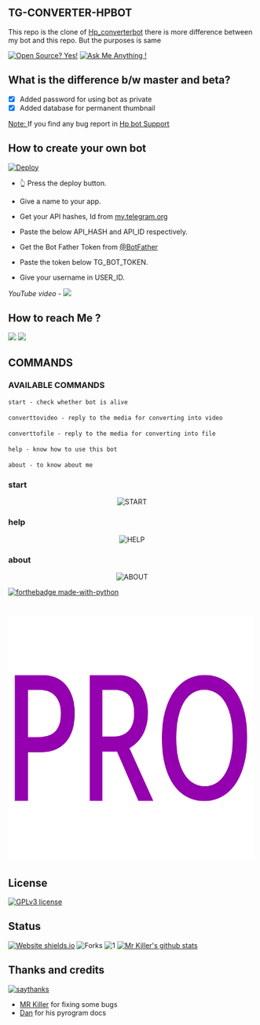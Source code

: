 ## TG-CONVERTER-HPBOT 
This repo is the clone of [Hp_converterbot](https://telegram.dog/Hp_converterbot) there is more difference between my bot and this repo. But the purposes is same


[![Open Source? Yes!](https://badgen.net/badge/Open%20Source%20%3F/Yes%21/blue?icon=github)](https://github.com/harshil8981/TG-CONVERT-HPBOT/tree/main)
[![Ask Me Anything !](https://img.shields.io/badge/Ask%20me-anything-1abc9c.svg)](https://telegram.dog/Hp_botupdate)

## What is the difference b/w master and beta?

- [X] Added password for using bot as private 
- [X] Added database for permanent thumbnail 

<u> Note: </u> If you find any bug report in [Hp bot Support](https://telegram.dog/Hp_botupdate)


## How to create your own bot
[![Deploy](https://www.herokucdn.com/deploy/button.svg)](https://heroku.com/deploy?template=https://github.com/harshil8981/TG-CONVERT-HPBOT/tree)
- 👆 Press the deploy button.

- Give a name to your app.

- Get your API hashes, Id from [my.telegram.org](https://my.telegram.org/)

- Paste the below API_HASH and API_ID respectively.

- Get the Bot Father Token from [@BotFather](https://telegram.dog/botfather)

- Paste the token below TG_BOT_TOKEN.

- Give your username in USER_ID.

<i>YouTube video</i> - <a href="https://youtu.be/zQamSjXBpJU"><img src="https://img.shields.io/badge/How%20To-Create-red.svg?logo=Youtube"></a>


## How to reach Me ?
<a href="https://telegram.dog/Hp_botupdate"><img src="https://img.shields.io/badge/Join-Telegram%20Channel-red.svg?logo=Telegram"></a>
<a href="https://telegram.dog/Hp_botupdate"><img src="https://img.shields.io/badge/Join-Telegram%20Group-blue.svg?logo=telegram"></a>

## COMMANDS
### AVAILABLE COMMANDS 
```
start - check whether bot is alive 

converttovideo - reply to the media for converting into video 

converttofile - reply to the media for converting into file 

help - know how to use this bot

about - to know about me
```
### start
<p align="center">
<img src="https://telegra.ph/file/6317cb2c4f4e93b6efb99.jpg" alt="START">

### help
<p align="center">
<img src="https://telegra.ph/file/d9be850e304c7c8397c80.jpg" alt="HELP">

### about
<p align="center">
<img src="https://telegra.ph/file/cbc43fa06b5b9258267cb.jpg" alt="ABOUT">

[![forthebadge made-with-python](http://ForTheBadge.com/images/badges/made-with-python.svg)](https://www.python.org/)
#
#
![](https://raw.githubusercontent.com/acervenky/animated-github-badges/master/assets/pro.gif)

## License
[![GPLv3 license](https://img.shields.io/badge/License-GPLv3-blue.svg)](https://github.com/harshil8981/TG-CONVERT-HPBOT/blob/main/LICENSE)

## Status
[![Website shields.io](https://img.shields.io/website-up-down-green-red/http/shields.io.svg)](https://github.com/harshil8981/TG-CONVERT-HPBOT/tree/main)
![Forks](https://img.shields.io/github/forks/harshil8981/TG-CONVERT-HPBOT)
![1](https://github-readme-stats.vercel.app/api/top-langs/?username=harshil8981&theme=blue-green)
[![Mr Killer's github stats](https://github-readme-stats.vercel.app/api?username=harshil8981&theme=blue-green)](https://github.com/anuraghazra/github-readme-stats)


## Thanks and credits
[![saythanks](https://img.shields.io/badge/say-thanks-ff69b4.svg)](https://saythanks.io/to/kennethreitz)
- [MR Killer](https://telegram.dog/Mrkiller_1109) for fixing some bugs
- [Dan](https://telegram.dog/haskell) for his pyrogram docs

